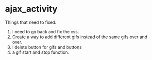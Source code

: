 # ajax_activity

Things that need to fixed:
1. I need to go back and fix the css.
2. Create a way to add different gifs instead of the same gifs over and over.
3. I delete button for gifs and buttons
4. a gif start and stop function.
